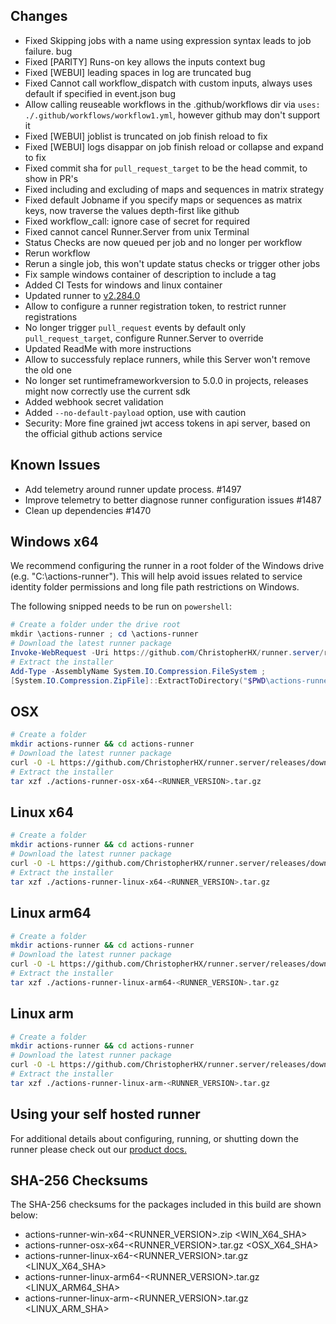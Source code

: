 ## Changes
- Fixed Skipping jobs with a name using expression syntax leads to job failure. bug
- Fixed [PARITY] Runs-on key allows the inputs context bug
- Fixed [WEBUI] leading spaces in log are truncated bug
- Fixed Cannot call workflow_dispatch with custom inputs, always uses default if specified in event.json bug
- Allow calling reuseable workflows in the .github/workflows dir via `uses: ./.github/workflows/workflow1.yml`, however github may don't support it
- Fixed [WEBUI] joblist is truncated on job finish reload to fix
- Fixed [WEBUI] logs disappar on job finish reload or collapse and expand to fix
- Fixed commit sha for `pull_request_target` to be the head commit, to show in PR's
- Fixed including and excluding of maps and sequences in matrix strategy
- Fixed default Jobname if you specify maps or sequences as matrix keys, now traverse the values depth-first like github
- Fixed workflow_call: ignore case of secret for required
- Fixed cannot cancel Runner.Server from unix Terminal
- Status Checks are now queued per job and no longer per workflow
- Rerun workflow
- Rerun a single job, this won't update status checks or trigger other jobs
- Fix sample windows container of description to include a tag
- Added CI Tests for windows and linux container
- Updated runner to [v2.284.0](https://github.com/actions/runner/releases/tag/v2.284.0)
- Allow to configure a runner registration token, to restrict runner registrations
- No longer trigger `pull_request` events by default only `pull_request_target`, configure Runner.Server to override
- Updated ReadMe with more instructions
- Allow to successfuly replace runners, while this Server won't remove the old one
- No longer set runtimeframeworkversion to 5.0.0 in projects, releases might now correctly use the current sdk
- Added webhook secret validation
- Added `--no-default-payload` option, use with caution
- Security: More fine grained jwt access tokens in api server, based on the official github actions service

## Known Issues

- Add telemetry around runner update process. #1497
- Improve telemetry to better diagnose runner configuration issues #1487
- Clean up dependencies #1470


## Windows x64
We recommend configuring the runner in a root folder of the Windows drive (e.g. "C:\actions-runner"). This will help avoid issues related to service identity folder permissions and long file path restrictions on Windows.

The following snipped needs to be run on `powershell`:
``` powershell
# Create a folder under the drive root
mkdir \actions-runner ; cd \actions-runner
# Download the latest runner package
Invoke-WebRequest -Uri https://github.com/ChristopherHX/runner.server/releases/download/v<RUNNER_VERSION>/actions-runner-win-x64-<RUNNER_VERSION>.zip -OutFile actions-runner-win-x64-<RUNNER_VERSION>.zip
# Extract the installer
Add-Type -AssemblyName System.IO.Compression.FileSystem ;
[System.IO.Compression.ZipFile]::ExtractToDirectory("$PWD\actions-runner-win-x64-<RUNNER_VERSION>.zip", "$PWD")
```

## OSX

``` bash
# Create a folder
mkdir actions-runner && cd actions-runner
# Download the latest runner package
curl -O -L https://github.com/ChristopherHX/runner.server/releases/download/v<RUNNER_VERSION>/actions-runner-osx-x64-<RUNNER_VERSION>.tar.gz
# Extract the installer
tar xzf ./actions-runner-osx-x64-<RUNNER_VERSION>.tar.gz
```

## Linux x64

``` bash
# Create a folder
mkdir actions-runner && cd actions-runner
# Download the latest runner package
curl -O -L https://github.com/ChristopherHX/runner.server/releases/download/v<RUNNER_VERSION>/actions-runner-linux-x64-<RUNNER_VERSION>.tar.gz
# Extract the installer
tar xzf ./actions-runner-linux-x64-<RUNNER_VERSION>.tar.gz
```

## Linux arm64

``` bash
# Create a folder
mkdir actions-runner && cd actions-runner
# Download the latest runner package
curl -O -L https://github.com/ChristopherHX/runner.server/releases/download/v<RUNNER_VERSION>/actions-runner-linux-arm64-<RUNNER_VERSION>.tar.gz
# Extract the installer
tar xzf ./actions-runner-linux-arm64-<RUNNER_VERSION>.tar.gz
```

## Linux arm

``` bash
# Create a folder
mkdir actions-runner && cd actions-runner
# Download the latest runner package
curl -O -L https://github.com/ChristopherHX/runner.server/releases/download/v<RUNNER_VERSION>/actions-runner-linux-arm-<RUNNER_VERSION>.tar.gz
# Extract the installer
tar xzf ./actions-runner-linux-arm-<RUNNER_VERSION>.tar.gz
```

## Using your self hosted runner
For additional details about configuring, running, or shutting down the runner please check out our [product docs.](https://help.github.com/en/actions/automating-your-workflow-with-github-actions/adding-self-hosted-runners)

## SHA-256 Checksums

The SHA-256 checksums for the packages included in this build are shown below:

- actions-runner-win-x64-<RUNNER_VERSION>.zip <!-- BEGIN SHA win-x64 --><WIN_X64_SHA><!-- END SHA win-x64 -->
- actions-runner-osx-x64-<RUNNER_VERSION>.tar.gz <!-- BEGIN SHA osx-x64 --><OSX_X64_SHA><!-- END SHA osx-x64 -->
- actions-runner-linux-x64-<RUNNER_VERSION>.tar.gz <!-- BEGIN SHA linux-x64 --><LINUX_X64_SHA><!-- END SHA linux-x64 -->
- actions-runner-linux-arm64-<RUNNER_VERSION>.tar.gz <!-- BEGIN SHA linux-arm64 --><LINUX_ARM64_SHA><!-- END SHA linux-arm64 -->
- actions-runner-linux-arm-<RUNNER_VERSION>.tar.gz <!-- BEGIN SHA linux-arm --><LINUX_ARM_SHA><!-- END SHA linux-arm -->
